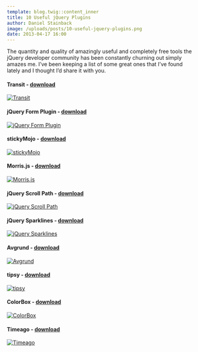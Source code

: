 ```yaml
---
template: blog.twig::content_inner
title: 10 Useful jQuery Plugins
author: Daniel Stainback
image: /uploads/posts/10-useful-jquery-plugins.png
date: 2013-04-17 16:00
---
```

<!--excerpt-->
The quantity and quality of amazingly useful and completely free tools the jQuery developer community has been constantly churning out simply amazes me. I’ve been keeping a list of some great ones that I’ve found lately and I thought I’d share it with you.
<!--endexcerpt-->

#### Transit - [download](http://ricostacruz.com/jquery.transit/jquery.transit.min.js)
[![Transit](/uploads/posts/10-useful-jquery-plugins/transit.jpg)](http://ricostacruz.com/jquery.transit)

#### jQuery Form Plugin - [download](http://www.malsup.com/jquery/form/#download)
[![jQuery Form Plugin](/uploads/posts/10-useful-jquery-plugins/form.jpg)](http://www.malsup.com/jquery/form)

#### stickyMojo - [download](https://github.com/mojotech/stickymojo/zipball/master)
[![stickyMojo](/uploads/posts/10-useful-jquery-plugins/stickymojo.jpg)](http://mojotech.github.com/stickymojo)

#### Morris.js - [download](http://oesmith.github.com/morris.js/)
[![Morris.js](/uploads/posts/10-useful-jquery-plugins/morris.jpg)](http://oesmith.github.com/morris.js)

#### jQuery Scroll Path - [download](https://github.com/JoelBesada/scrollpath)
[![jQuery Scroll Path](/uploads/posts/10-useful-jquery-plugins/scrollpath.jpg)](http://joelb.me/scrollpath)

#### jQuery Sparklines - [download](http://omnipotent.net/jquery.sparkline/#download)
[![jQuery Sparklines](/uploads/posts/10-useful-jquery-plugins/sparklines.jpg)](http://omnipotent.net/jquery.sparkline/#s-about)

#### Avgrund - [download](http://labs.voronianski.com/jquery.avgrund.js.7z)
[![Avgrund](/uploads/posts/10-useful-jquery-plugins/avgrund.jpg)](http://labs.voronianski.com/jquery.avgrund.js)

#### tipsy - [download](http://onehackoranother.com/projects/jquery/tipsy/#download)
[![tipsy](/uploads/posts/10-useful-jquery-plugins/tipsy.jpg)](http://onehackoranother.com/projects/jquery/tipsy)

#### ColorBox - [download](https://github.com/jackmoore/colorbox/archive/master.zip)
[![ColorBox](/uploads/posts/10-useful-jquery-plugins/colorbox.jpg)](http://www.jacklmoore.com/colorbox)

#### Timeago - [download](http://timeago.yarp.com/jquery.timeago.js)
[![Timeago](/uploads/posts/10-useful-jquery-plugins/timeago.jpg)](http://timeago.yarp.com)


